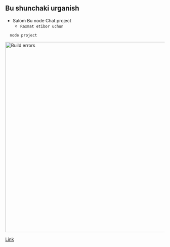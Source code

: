 ## Bu shunchaki urganish
- Salom Bu node Chat project
  - `Raxmat etibor uchun`
```
  node project 
```

<p alegn='center'>
<img src='https://cdn.jsdelivr.net/gh/facebook/create-react-app@27b42ac7efa018f2541153ab30d63180f5fa39e0/screencast.svg' width='600' alt='Build errors'>
</p>

 [Link](#)

